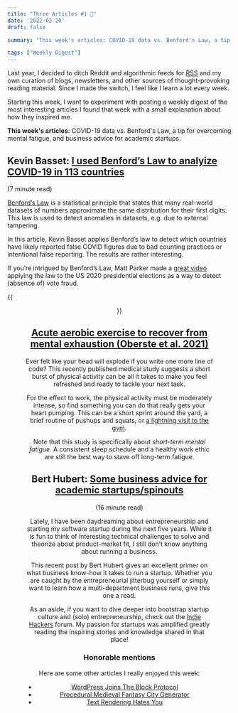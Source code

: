 ```yaml
---
title: "Three Articles #1 📰"
date: '2022-02-20'
draft: false

summary: "This week's articles: COVID-19 data vs. Benford's Law, a tip for overcoming mental fatigue, and business advice for academic startups."

tags: ["Weekly Digest"]
---
```


Last year, I decided to ditch Reddit and algorithmic feeds for [RSS](https://nl.wikipedia.org/wiki/Really_Simple_Syndication) and my own curation of blogs, newsletters, and other sources of thought-provoking reading material. Since I made the switch, I feel like I learn a lot every week.

Starting this week, I want to experiment with posting a weekly digest of the most interesting articles I found that week with a small explanation about how they inspired me.

**This week's articles**: COVID-19 data vs. Benford's Law, a tip for overcoming mental fatigue, and business advice for academic startups.


## Kevin Basset:  [I used Benford’s Law to analyize COVID-19 in 113 countries](https://kevinbasset.medium.com/i-used-benfords-law-to-analyze-covid-19-in-113-countries-1a1194668069)

(7 minute read)

[Benford’s Law](https://en.wikipedia.org/wiki/Benford%27s_law) is a statistical principle that states that many real-world datasets of numbers approximate the same distribution for their first digits. This law is used to detect anomalies in datasets, e.g. due to external tampering.

In this article, Kevin Basset applies Benford’s law to detect which countries have likely reported false COVID figures due to bad counting practices or intentional false reporting. The results are rather interesting.

If you’re intrigued by Benford’s Law, Matt Parker made a [great video](https://youtu.be/etx0k1nLn78) applying the law to the US 2020 presidential elections as a way to detect (absence of) vote fraud.

{{<figure width=600 align=center src="https://upload.wikimedia.org/wikipedia/commons/4/46/Rozklad_benforda.svg" title="Benford's Law: " caption="the distribution of first digits in many real-world numerical datasets." attr="Wikipedia, public domain." attrlink="https://commons.wikimedia.org/w/index.php?curid=4509760">}}


## [Acute aerobic exercise to recover from mental exhaustion (Oberste et al. 2021)](https://doi.org/10.1016/j.physbeh.2021.113588)

 Ever felt like your head will explode if you write one more line of code? This recently published medical study suggests a short burst of physical activity can be all it takes to make you feel refreshed and ready to tackle your next task.

For the effect to work, the physical activity must be moderately intense, so find something you can do that really gets your heart pumping. This can be a short sprint around the yard, a brief routine of pushups and squats, or [a lightning visit to the gym](https://news.ycombinator.com/item?id=30360791).

Note that this study is specifically about *short-term mental fatigue*. A consistent sleep schedule and a healthy work ethic are still the best way to stave off long-term fatigue.

## Bert Hubert: [Some business advice for academic startups/spinouts](https://berthub.eu/articles/posts/some-academic-business-advice/)

(16 minute read)

Lately, I have been daydreaming about entrepreneurship and starting my software startup during the next five years. While it is fun to think of interesting technical challenges to solve and theorize about product-market fit, I still don’t know anything about running a business.

This recent post by Bert Hubert gives an excellent primer on what business know-how it takes to run a startup. Whether you are caught by the entrepreneurial jitterbug yourself or simply want to learn how a multi-department business runs, give this one a read.

As an aside, if you want to dive deeper into bootstrap startup culture and (solo) entrepreneurship, check out the [Indie Hackers](https://www.indiehackers.com/) forum. My passion for startups was amplified greatly reading the inspiring stories and knowledge shared in that place! 


### Honorable mentions

Here are some other articles I really enjoyed this week:

- [WordPress Joins The Block Protocol](https://www.smashingmagazine.com/2022/02/implications-wordpress-joining-block-protocol/)
- [Procedural Medieval Fantasy City Generator](https://watabou.github.io/city-generator/)
- [Text Rendering Hates You](https://gankra.github.io/blah/text-hates-you/)

